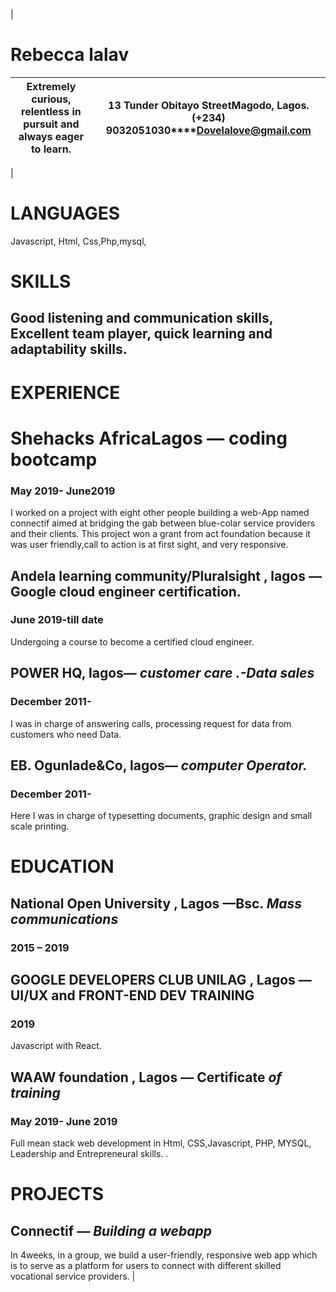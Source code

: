 |
# Rebecca lalav
Extremely curious, relentless in pursuit and always eager to learn. | 13 Tunder Obitayo StreetMagodo, Lagos.**(+234) 9032051030****Dovelalove@gmail.com** |
| --- | --- |
|

# LANGUAGES
Javascript, Html, Css,Php,mysql,

# SKILLS
Good listening and communication skills, Excellent team player, quick learning and adaptability skills.
-
# EXPERIENCE

#  Shehacks AfricaLagos — coding bootcamp

### May 2019- June2019
I worked on a project with eight other people building a web-App  named connectif aimed at bridging the gab between blue-colar service providers and their clients. This project won a grant from act foundation because it was user friendly,call to action is at first sight, and very responsive.
## Andela learning community/Pluralsight , lagos — Google cloud engineer certification.

###  June  2019-till date
Undergoing a course to become a certified cloud engineer.
## POWER HQ, lagos— _customer care .-Data sales_

### December 2011-
I was in charge of answering calls, processing request for data  from customers who need Data.
## EB. Ogunlade&amp;Co, lagos— _computer Operator._

### December 2011-
Here I was in charge of typesetting documents, graphic design and small scale printing.
# EDUCATION

## National Open University , Lagos —Bsc. _Mass communications_

###  2015 – 2019

## GOOGLE DEVELOPERS CLUB UNILAG , Lagos —UI/UX and FRONT-END DEV TRAINING

### 2019
Javascript with React.
## WAAW foundation , Lagos — Certificate _of training_

### May 2019- June 2019
Full mean stack web development in Html, CSS,Javascript, PHP, MYSQL, Leadership and Entrepreneural skills. .

# PROJECTS

## Connectif — _Building a webapp_
In 4weeks, in a group, we build a user-friendly, responsive web app which is to serve as a platform for users to connect with different skilled vocational service providers. |


 
